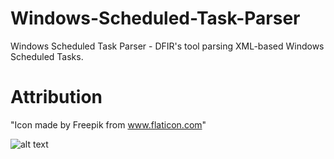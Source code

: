# Windows-Scheduled-Task-Parser
Windows Scheduled Task Parser - DFIR's tool parsing XML-based Windows Scheduled Tasks.

# Attribution
"Icon made by Freepik from www.flaticon.com"

![alt text](https://github.com/gajos112/Windows-Scheduled-Task-Parser/Images/Actions.jpg?raw=true)
